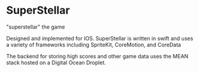# SuperStellar
"superstellar" the game

Designed and implemented for IOS. SuperStellar is written in swift and uses a variety of frameworks including SpriteKit, CoreMotion, and CoreData

The backend for storing high scores and other game data uses the MEAN stack hosted on a Digital Ocean Droplet.
